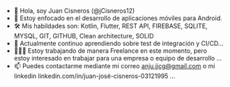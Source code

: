 - 👋 Hola, soy Juan Cisneros (@jCisneros12)
- 📲 Estoy enfocado en el desarrollo de aplicaciones móviles para Android.
- 🛠 Mis habildades son: Kotlin, Flutter, REST API, FIREBASE, SQLITE, MYSQL, GIT, GITHUB, Clean architecture, SOLID
- 🌱 Actualmente continuo aprendiendo sobre test de integración y CI/CD...
- 👨🏻‍💻 Estoy trabajando de manera Freelance en este momento, pero estoy interesado en trabajar para una empresa o equipo de desarrollo ...
- 📫 Puedes contactarme mediante mi correo anju.jjcg@gmail.com o mi linkedin linkedin.com/in/juan-josé-cisneros-03121995 ...

<!---
jCisneros12/jCisneros12 is a ✨ special ✨ repository because its `README.md` (this file) appears on your GitHub profile.
You can click the Preview link to take a look at your changes.
--->
